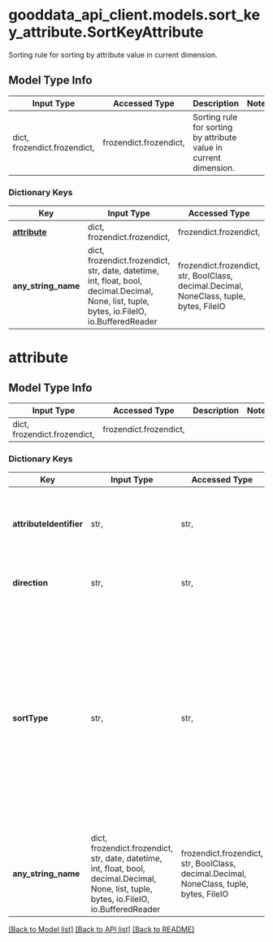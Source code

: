# gooddata_api_client.models.sort_key_attribute.SortKeyAttribute

Sorting rule for sorting by attribute value in current dimension.

## Model Type Info
Input Type | Accessed Type | Description | Notes
------------ | ------------- | ------------- | -------------
dict, frozendict.frozendict,  | frozendict.frozendict,  | Sorting rule for sorting by attribute value in current dimension. | 

### Dictionary Keys
Key | Input Type | Accessed Type | Description | Notes
------------ | ------------- | ------------- | ------------- | -------------
**[attribute](#attribute)** | dict, frozendict.frozendict,  | frozendict.frozendict,  |  | 
**any_string_name** | dict, frozendict.frozendict, str, date, datetime, int, float, bool, decimal.Decimal, None, list, tuple, bytes, io.FileIO, io.BufferedReader | frozendict.frozendict, str, BoolClass, decimal.Decimal, NoneClass, tuple, bytes, FileIO | any string name can be used but the value must be the correct type | [optional]

# attribute

## Model Type Info
Input Type | Accessed Type | Description | Notes
------------ | ------------- | ------------- | -------------
dict, frozendict.frozendict,  | frozendict.frozendict,  |  | 

### Dictionary Keys
Key | Input Type | Accessed Type | Description | Notes
------------ | ------------- | ------------- | ------------- | -------------
**attributeIdentifier** | str,  | str,  | Item reference (to &#x27;itemIdentifiers&#x27;) referencing, which item should be used for sorting. Only references to attributes are allowed. | 
**direction** | str,  | str,  | Sorting elements - ascending/descending order. | [optional] must be one of ["ASC", "DESC", ] 
**sortType** | str,  | str,  | Mechanism by which this attribute should be sorted. Available options are: - DEFAULT: sorting based on default rules (using sort column if defined, otherwise this label)  - LABEL: sorting by this label values  - ATTRIBUTE: sorting by values of this label&#x27;s attribute (or rather the primary label)  - AREA: sorting by area (total or subtotal) corresponding to each attribute value. The area is computed by summing up all metric values in all other dimensions. | [optional] must be one of ["DEFAULT", "LABEL", "ATTRIBUTE", "AREA", ] if omitted the server will use the default value of "DEFAULT"
**any_string_name** | dict, frozendict.frozendict, str, date, datetime, int, float, bool, decimal.Decimal, None, list, tuple, bytes, io.FileIO, io.BufferedReader | frozendict.frozendict, str, BoolClass, decimal.Decimal, NoneClass, tuple, bytes, FileIO | any string name can be used but the value must be the correct type | [optional]

[[Back to Model list]](../../README.md#documentation-for-models) [[Back to API list]](../../README.md#documentation-for-api-endpoints) [[Back to README]](../../README.md)
